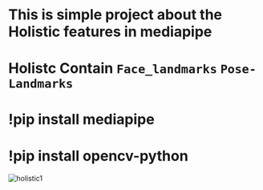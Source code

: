 # This is simple project about the Holistic features in mediapipe
# Holistc Contain  `Face_landmarks`    `Pose-Landmarks`  
# !pip install mediapipe 
# !pip install opencv-python
![holistic1](https://user-images.githubusercontent.com/98689629/189931257-94b3ba59-09bb-4073-89f7-2422ff52ca22.PNG)
